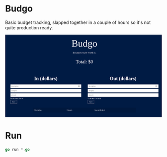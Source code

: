 # Budgo

Basic budget tracking, slapped together in a couple of hours so it's not quite production ready.

![](screenshot.png)

# Run

```go
go run *.go
```
